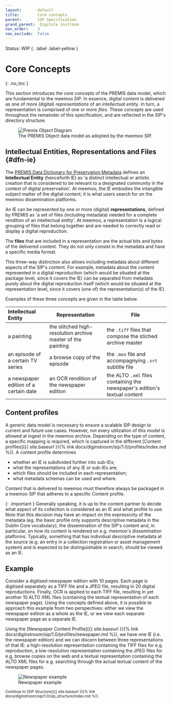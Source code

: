 ```yaml
---
layout:       default
title:        Core concepts
parent:       SIP Specification
grand_parent:  Digitale instroom
nav_order:    3
nav_exclude:  false
---
```

Status: WIP
{: .label .label-yellow }

# Core Concepts
{: .no_toc }

This section introduces the core concepts of the PREMIS data model, which are fundamental to the meemoo SIP.
In essence, digital content is delivered as one of more (digital) _representations_ of an _intellectual entity_. 
In turn, a representation is comprised of one or more _files_.
These concepts are used throughout the remainder of this specification, and are reflected in the SIP's directory structure.

<figure class="mx-auto">
  <img src="../../../../../assets/images_spec/premis_objects.png" alt="Premis Object Diagram" /> 
  <figcaption>The PREMIS Object data model as adopted by the meemoo SIP.</figcaption>
</figure>

## Intellectual Entities, Representations and Files {#dfn-ie}

The [PREMIS Data Dictionary for Preservation Metadata](https://www.loc.gov/standards/premis/v3/premis-3-0-final.pdf) defines an **Intellectual Entity** (henceforth IE) as 'a distinct intellectual or artistic creation that is considered to be relevant to a designated community in the context of digital preservation'.
At meemoo, the IE embodies the intangible subject matter of the digital content; it is what users search for on the meemoo dissemination platforms.

An IE can be represented by one or more (digital) **representations**, defined by PREMIS as 'a set of files (including metadata) needed for a complete rendition of an intellectual entity'.
At meemoo, a representation is a logical grouping of files that belong together and are needed to correctly read or display a digital reproduction.

The **files** that are included in a representation are the actual bits and bytes of the delivered content. 
They do not only consist in the metadata and have a specific media format.

This three-way distinction also allows including metadata about different aspects of the SIP's content.
For example, metadata about the content represented in a digital reproduction (which would be situated at the package level, since it covers the IE) can be separated from metadata purely about the digital reproduction itself (which would be situated at the representation level, since it covers (one of) the representation(s) of the IE).

Examples of these three concepts are given in the table below.

| Intellectual Entity | Representation | File |
|:------------------- | -------------- | ---- |
| a painting | the stitched high-resolution archive master of the painting | the `.tiff` files that compose the stiched archive master |
| an episode of a certain TV series | a browse copy of the episode | the `.mov` file and accompagnying `.srt` subtitle file | 
| a newspaper edition of a certain date | an OCR rendition of the newspaper edition | the ALTO `.xml` files containing the newspaper's edition's textual content |

## Content profiles

A generic data model is necessary to ensure a scalable SIP design to current and future use cases. 
However, not every utilization of this model is allowed at ingest in the meemoo archive.
Depending on the type of content, a specific mapping is required, which is captured in the different [Content profiles]({{ site.baseurl }}{% link docs/diginstroom/sip/1.0/profiles/index.md %}).
A content profile determines

- whether an IE is subdivided further into sub-IEs;
- what the representations of any IE or sub-IEs are;
- which files should be included in each representation;
- what metadata schemas can be used and where.

Content that is delivered to meemoo must therefore always be packaged in a meemoo SIP that adheres to a specific Content profile.

{: .important }
Generally speaking, it is up to the content partner to decide what aspect of its collection is considered as an IE and what profile to use.
Note that this decision may have an impact on the expressivity of the metadata (eg. the basic profile only supports descriptive metadata in the Dublin Core vocabulary), the dissemination of the SIP's content and, in particular, on how its content is rendered on e.g. meemoo's dissemination platforms.
Typically, something that has individual descriptive metadata at the source (e.g. an entry in a collection registration or asset management system) and is expected to be distinguishable in search, should be viewed as an IE.

## Example

Consider a digitised newspaper edition with 10 pages.
Each page is digitised separately as a TIFF file and a JPEG file, resulting in 20 digital reproductions.
Finally, OCR is applied to each TIFF file, resulting in yet another 10 ALTO XML files (containing the textual representation of each newspaper page).
Using the concepts defined above, it is possible to approach this example from two perspectives: either we view the newspaper edition as a whole as the IE, or we view each separate newspaper page as a separate IE.

Using the [Newspaper Content Profile]({{ site.baseurl }}{% link docs/diginstroom/sip/1.0/profiles/newspaper.md %}), we have one IE (i.e. the newspaper edition) and we can discern between three representations of that IE: a high-resolution representation containing the TIFF files for e.g. reproduction, a low-resolution representation containing the JPEG files for e.g. browse copies on the web and a textual representation containing the ALTO XML files for e.g. searching through the actual textual content of the newspaper pages.

<figure class="mx-auto">
  <img src="../../../../../assets/images_spec/newspaper_situation_1.png" alt="Newspaper example" /> 
  <figcaption>Newspaper example</figcaption>
</figure>

<small>
Continue to [SIP Structure]({{ site.baseurl }}{% link docs/diginstroom/sip/1.0/sip_structure/index.md %}).
</small>
